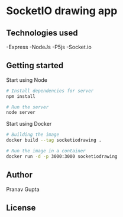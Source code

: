 # SocketIO drawing app 

## Technologies used
-Express
-NodeJs
-P5js
-Socket.io



## Getting started

Start using Node

```bash
# Install dependencies for server
npm install

# Run the server
node server
```

Start using Docker

```bash
# Building the image
docker build --tag socketiodrawing .

# Run the image in a container
docker run -d -p 3000:3000 socketiodrawing
```

## Author

Pranav Gupta


## License

